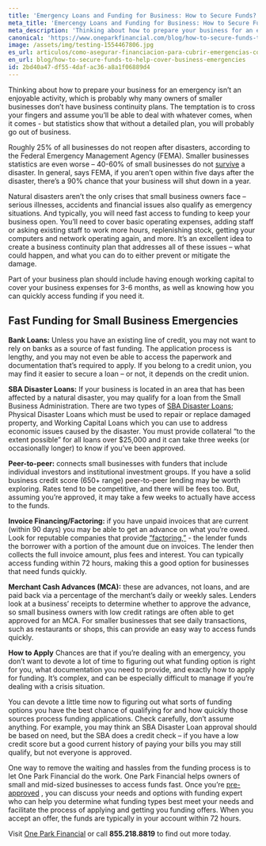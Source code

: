 ```yaml
---
title: 'Emergency Loans and Funding for Business: How to Secure Funds?'
meta_title: 'Emercengy Loans and Funding for Business: How to Secure Funds?'
meta_description: 'Thinking about how to prepare your business for an emergency isn''t an enjoyable activity. Fortunately, access to emergency loans and funding for your business is easier than you think.'
canonical: 'https://www.oneparkfinancial.com/blog/how-to-secure-funds-to-help-cover-business-emergencies'
image: /assets/img/testing-1554467806.jpg
es_url: articulos/como-asegurar-financiacion-para-cubrir-emergencias-comerciales
en_url: blog/how-to-secure-funds-to-help-cover-business-emergencies
id: 2bd40a47-df55-4daf-ac36-a8a1f06889d4
---
```

Thinking about how to prepare your business for an emergency isn’t an enjoyable activity, which is probably why many owners of smaller businesses don’t have business continuity plans. The temptation is to cross your fingers and assume you’ll be able to deal with whatever comes, when it comes - but statistics show that without a detailed plan, you will probably go out of business.

Roughly 25% of all businesses do not reopen after disasters, according to the Federal Emergency Management Agency (FEMA). Smaller businesses statistics are even worse – 40-60% of small businesses do not [survive](https://www.fema.gov/media-library-data/1441212988001-1aa7fa978c5f999ed088dcaa815cb8cd/3a_BusinessInfographic-1.pdf) a disaster. In general, says FEMA, if you aren’t open within five days after the disaster, there’s a 90% chance that your business will shut down in a year.

Natural disasters aren’t the only crises that small business owners face – serious illnesses, accidents and financial issues also qualify as emergency situations. And typically, you will need fast access to funding to keep your business open. You’ll need to cover basic operating expenses, adding staff or asking existing staff to work more hours, replenishing stock, getting your computers and network operating again, and more. It’s an excellent idea to create a business continuity plan that addresses all of these issues – what could happen, and what you can do to either prevent or mitigate the damage. 

Part of your business plan should include having enough working capital to cover your business expenses for 3-6 months, as well as knowing how you can quickly access funding if you need it.  

## Fast Funding for Small Business Emergencies
**Bank Loans:** Unless you have an existing line of credit, you may not want to rely on banks as a source of fast funding. The application process is lengthy, and you may not even be able to access the paperwork and documentation that’s required to apply. If you belong to a credit union, you may find it easier to secure a loan – or not, it depends on the credit union.

**SBA Disaster Loans:** If your business is located in an area that has been affected by a natural disaster, you may qualify for a loan from the Small Business Administration. There are two types of [SBA Disaster Loans](https://disasterloan.sba.gov/ela/Information/FactSheetBusinesses); Physical Disaster Loans which must be used to repair or replace damaged property, and Working Capital Loans which you can use to address economic issues caused by the disaster. You must provide collateral “to the extent possible” for all loans over $25,000 and it can take three weeks (or occasionally longer) to know if you’ve been approved. 

**Peer-to-peer:** connects small businesses with funders that include individual investors and institutional investment groups. If you have a solid business credit score (650+ range) peer-to-peer lending may be worth exploring. Rates tend to be competitive, and there will be fees too. But, assuming you’re approved, it may take a few weeks to actually have access to the funds.

**Invoice Financing/Factoring:** if you have unpaid invoices that are current (within 90 days) you may be able to get an advance on what you’re owed. Look for reputable companies that provide [“factoring,”](https://www.oneparkfinancial.com/blog/how-does-invoice-factoring-work) - the lender funds the borrower with a portion of the amount due on invoices. The lender then collects the full invoice amount, plus fees and interest. You can typically access funding within 72 hours, making this a good option for businesses that need funds quickly. 

**Merchant Cash Advances (MCA):** these are advances, not loans, and are paid back via a percentage of the merchant’s daily or weekly sales. Lenders look at a business’ receipts to determine whether to approve the advance, so small business owners with low credit ratings are often able to get approved for an MCA.  For smaller businesses that see daily transactions, such as restaurants or shops, this can provide an easy way to access funds quickly. 

**How to Apply**
Chances are that if you’re dealing with an emergency, you don’t want to devote a lot of time to figuring out what funding option is right for you, what documentation you need to provide, and exactly how to apply for funding. It’s complex, and can be especially difficult to manage if you’re dealing with a crisis situation.

You can devote a little time now to figuring out what sorts of funding options you have the best chance of qualifying for and how quickly those sources process funding applications. Check carefully, don’t assume anything. For example, you may think an SBA Disaster Loan approval should be based on need, but the SBA does a credit check – if you have a low credit score but a good current history of paying your bills you may still qualify, but not everyone is approved.

One way to remove the waiting and hassles from the funding process is to let One Park Financial do the work.  One Park Financial helps owners of small and mid-sized businesses to access funds fast. Once you’re [pre-approved](https://www.oneparkfinancial.com/pre-qualification) , you can discuss your needs and options with funding expert who can help you determine what funding types best meet your needs and facilitate the process of applying and getting you funding offers. When you accept an offer, the funds are typically in your account within 72 hours.

Visit [One Park Financial](https://www.oneparkfinancial.com) or call **855.218.8819** to find out more today.